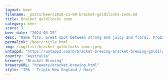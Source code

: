 ```yaml
---
layout: beer
filename: _posts/beer/2016-11-09-bracket-goldilocks-zone.md
title: Bracket goldilocks zone
category: beer
score: 9
beer-date: "2024-03-29"
desc: "Name fits. Great spot between strong and juicy and floral. Probably should have gotten a bigger glass"
permalink: /beer/:title.html
img: /img/list/bracket-goldilocks-zone.jpeg
untappd: "https://untappd.com/b/bracket-brewing-bracket-brewing-goldilocks-zone/5669665"
country: "Australia"
brewery: "Bracket Brewing"
breweryURL: "brewery/bracket-brewing.html"
style: "IPA - Triple New England / Hazy"
---
```

